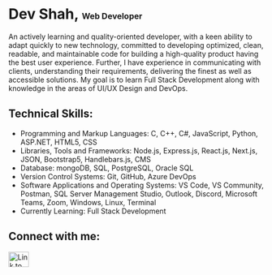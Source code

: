 <style>
  .designation {
    font-size: medium;
  }
</style>

<h1>Dev Shah, <span class="designation">Web Developer</span></h1>
<p>
  An actively learning and quality-oriented developer, with a keen ability to
  adapt quickly to new technology, committed to developing optimized, clean,
  readable, and maintainable code for building a high-quality product having the
  best user experience. Further, I have experience in communicating with
  clients, understanding their requirements, delivering the finest as well as
  accessible solutions. My goal is to learn Full Stack Development along with
  knowledge in the areas of UI/UX Design and DevOps.
</p>
<h2>Technical Skills:</h2>
<ul>
  <li>
    Programming and Markup Languages: C, C++, C#, JavaScript, Python, ASP.NET,
    HTML5, CSS
  </li>
  <li>
    Libraries, Tools and Frameworks: Node.js, Express.js, React.js, Next.js,
    JSON, Bootstrap5, Handlebars.js, CMS
  </li>
  <li>Database: mongoDB, SQL, PostgreSQL, Oracle SQL</li>
  <li>Version Control Systems: Git, GitHub, Azure DevOps</li>
  <li>
    Software Applications and Operating Systems: VS Code, VS Community, Postman,
    SQL Server Management Studio, Outlook, Discord, Microsoft Teams, Zoom,
    Windows, Linux, Terminal
  </li>
  <li>Currently Learning: Full Stack Development</li>
</ul>

<h2>Connect with me:</h2>
<a href="https://linkedin.com/in/busycaesar" target="blank"
  ><img
    src="https://raw.githubusercontent.com/rahuldkjain/github-profile-readme-generator/master/src/images/icons/Social/linked-in-alt.svg"
    alt="Link to LinkedIn Profile"
    height="30"
    width="40"
/></a>
